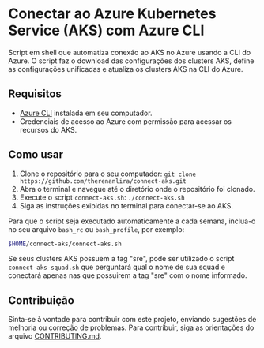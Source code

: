 # Conectar ao Azure Kubernetes Service (AKS) com Azure CLI

Script em shell que automatiza conexáo ao AKS no Azure usando a CLI do Azure. O script faz o download das configurações dos clusters AKS, define as configurações unificadas e atualiza os clusters AKS na CLI do Azure.

## Requisitos

- [Azure CLI](https://docs.microsoft.com/pt-br/cli/azure/install-azure-cli) instalada em seu computador.
- Credenciais de acesso ao Azure com permissão para acessar os recursos do AKS.

## Como usar

1. Clone o repositório para o seu computador: `git clone https://github.com/therenanlira/connect-aks.git`
2. Abra o terminal e navegue até o diretório onde o repositório foi clonado.
3. Execute o script `connect-aks.sh`: `./connect-aks.sh`
4. Siga as instruções exibidas no terminal para conectar-se ao AKS.

Para que o script seja executado automaticamente a cada semana, inclua-o no seu arquivo ````bash_rc```` ou ````bash_profile````, por exemplo:

  ```bash
  $HOME/connect-aks/connect-aks.sh
  ```

Se seus clusters AKS possuem a tag "sre", pode ser utilizado o script ````connect-aks-squad.sh```` que perguntará qual o nome de sua squad e conectará apenas nas que possuirem a tag "sre" com o nome informado.

## Contribuição

Sinta-se à vontade para contribuir com este projeto, enviando sugestões de melhoria ou correção de problemas. Para contribuir, siga as orientações do arquivo [CONTRIBUTING.md](CONTRIBUTING.md).
